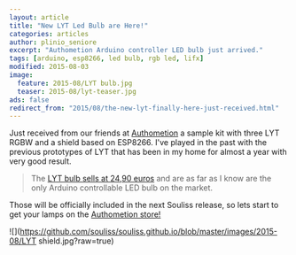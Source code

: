```yaml
---
layout: article
title: "New LYT Led Bulb are Here!"
categories: articles
author: plinio_seniore
excerpt: "Authometion Arduino controller LED bulb just arrived."
tags: [arduino, esp8266, led bulb, rgb led, lifx]
modified: 2015-08-03
image:
  feature: 2015-08/LYT bulb.jpg
  teaser: 2015-08/lyt-teaser.jpg
ads: false  
redirect_from: "2015/08/the-new-lyt-finally-here-just-received.html"
---
```


Just received from our friends at [Authometion](http://authometion.com/) a sample kit with three LYT RGBW and a shield based on ESP8266. I've played in the past with the previous prototypes of LYT that has been in my home for almost a year with very good result.

> The [LYT bulb sells at 24,90 euros](http://authometion.com/shop/it/home/2-lampadina-lyt-9w-rgbw-e27.html) and are as far as I know are the only Arduino controllable LED bulb on the market.

Those will be officially included in the next Souliss release, so lets start to get your lamps on the [Authometion store!](http://authometion.com/shop/it/)

![](https://github.com/souliss/souliss.github.io/blob/master/images/2015-08/LYT shield.jpg?raw=true)